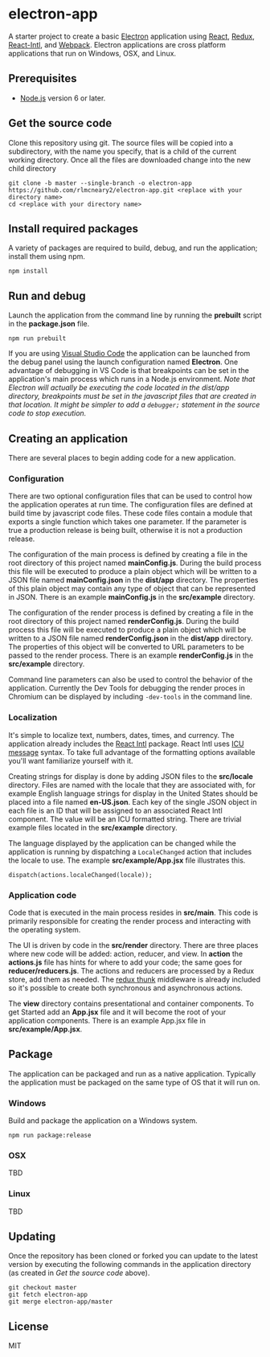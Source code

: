 # electron-app
A starter project to create a basic [Electron](http://electron.atom.io/) application using [React](https://facebook.github.io/react/), [Redux](http://redux.js.org/), [React-Intl](https://github.com/yahoo/react-intl), and [Webpack](https://webpack.github.io/). Electron applications are cross platform applications that run on Windows, OSX, and Linux.

## Prerequisites
- [Node.js](https://nodejs.org) version 6 or later.

## Get the source code
Clone this repository using git. The source files will be copied into a subdirectory, with the name you specify, that is a child of the current working directory. Once all the files are downloaded change into the new child directory
```
git clone -b master --single-branch -o electron-app https://github.com/rlmcneary2/electron-app.git <replace with your directory name>
cd <replace with your directory name>
```

## Install required packages
A variety of packages are required to build, debug, and run the application; install them using npm.
```
npm install
```
## Run and debug
Launch the application from the command line by running the **prebuilt** script in the **package.json** file.
```
npm run prebuilt
```
If you are using [Visual Studio Code](https://code.visualstudio.com/) the application can be launched from the debug panel using the launch configuration named **Electron**. One advantage of debugging in VS Code is that breakpoints can be set in the application's main process which runs in a Node.js environment. *Note that Electron will actually be executing the code located in the dist/app directory, breakpoints must be set in the javascript files that are created in that location. It might be simpler to add a `debugger;` statement in the source code to stop execution.*

## Creating an application
There are several places to begin adding code for a new application.

### Configuration
There are two optional configuration files that can be used to control how the application operates at run time. The configuration files are defined at build time by javascript code files. These code files contain a module that exports a single function which takes one parameter. If the parameter is true a production release is being built, otherwise it is not a production release.

The configuration of the main process is defined by creating a file in the root directory of this project named **mainConfig.js**. During the build process this file will be executed to produce a plain object which will be written to a JSON file named **mainConfig.json** in the **dist/app** directory. The properties of this plain object may contain any type of object that can be represented in JSON. There is an example **mainConfig.js** in the **src/example** directory.

The configuration of the render process is defined by creating a file in the root directory of this project named **renderConfig.js**. During the build process this file will be executed to produce a plain object which will be written to a JSON file named **renderConfig.json** in the **dist/app** directory. The properties of this object will be converted to URL parameters to be passed to the render process. There is an example **renderConfig.js** in the **src/example** directory.

Command line parameters can also be used to control the behavior of the application. Currently the Dev Tools for debugging the render proces in Chromium can be displayed by including `-dev-tools` in the command line.

### Localization
It's simple to localize text, numbers, dates, times, and currency. The application already includes the [React Intl](https://github.com/yahoo/react-intl) package. React Intl uses [ICU message](http://userguide.icu-project.org/formatparse/messages) syntax. To take full advantage of the formatting options available you'll want familiarize yourself with it. 

Creating strings for display is done by adding JSON files to the **src/locale** directory. Files are named with the locale that they are associated with, for example English language strings for display in the United States should be placed into a file named **en-US.json**. Each key of the single JSON object in each file is an ID that will be assigned to an associated React Intl component. The value will be an ICU formatted string. There are trivial example files located in the **src/example** directory.

The language displayed by the application can be changed while the application is running by dispatching a `LocaleChanged` action that includes the locale to use. The example **src/example/App.jsx** file illustrates this.
```
dispatch(actions.localeChanged(locale));
```

### Application code
Code that is executed in the main process resides in **src/main**. This code is primarily responsible for creating the render process and interacting with the operating system.

The UI is driven by code in the **src/render** directory. There are three places where new code will be added: action, reducer, and view. In **action** the **actions.js** file has hints for where to add your code; the same goes for **reducer/reducers.js**. The actions and reducers are processed by a Redux store, add them as needed. The [redux thunk](https://github.com/gaearon/redux-thunk) middleware is already included so it's possible to create both synchronous and asynchronous actions.

The **view** directory contains presentational and container components. To get Started add an **App.jsx** file and it will become the root of your application components. There is an example App.jsx file in **src/example/App.jsx**.

## Package
The application can be packaged and run as a native application. Typically the application must be packaged on the same type of OS that it will run on. 

### Windows
Build and package the application on a Windows system.
```
npm run package:release
```

### OSX
TBD

### Linux
TBD

## Updating
Once the repository has been cloned or forked you can update to the latest version by executing the following commands in the application directory (as created in *Get the source code* above).
```
git checkout master
git fetch electron-app
git merge electron-app/master
```

## License
MIT
